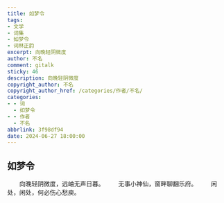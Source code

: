 ```yaml
---
title: 如梦令
tags:
- 文学
- 词集
- 如梦令
- 词林正韵
excerpt: 向晚轻阴微度
author: 不名
comment: gitalk
sticky: 46
description: 向晚轻阴微度
copyright_author: 不名
copyright_author_href: /categories/作者/不名/
categories:
- - 词
  - 如梦令
- - 作者
  - 不名
abbrlink: 3f98df94
date: 2024-06-27 18:00:00
---
```


## 如梦令

&emsp;&emsp;向晚轻阴微度，远岫无声日暮。
&emsp;&emsp;无事小神仙，窗畔聊翻乐府。
&emsp;&emsp;闲处，闲处，何必伤心愁庾。
